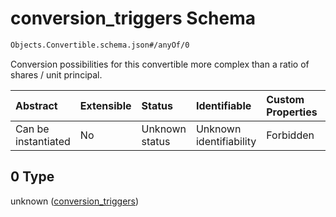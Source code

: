 # conversion_triggers Schema

```txt
Objects.Convertible.schema.json#/anyOf/0
```

Conversion possibilities for this convertible more complex than a ratio of shares / unit principal.

| Abstract            | Extensible | Status         | Identifiable            | Custom Properties | Additional Properties | Access Restrictions | Defined In                                                                                    |
| :------------------ | :--------- | :------------- | :---------------------- | :---------------- | :-------------------- | :------------------ | :-------------------------------------------------------------------------------------------- |
| Can be instantiated | No         | Unknown status | Unknown identifiability | Forbidden         | Allowed               | none                | [Convertible.schema.json\*](../schema/objects/Convertible.schema.json "open original schema") |

## 0 Type

unknown ([conversion_triggers](convertible-1-anyof-conversion_triggers.md))
